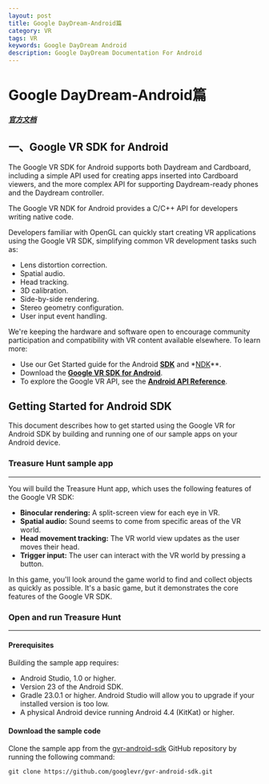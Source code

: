 ```yaml
---
layout: post
title: Google DayDream-Android篇
category: VR
tags: VR
keywords: Google DayDream Android 
description: Google DayDream Documentation For Android
---
```

# Google DayDream-Android篇

#### *<a href="https://developers.google.com/vr/android/" target="_blank">官方文档</a>*

## 一、Google VR SDK for Android

The Google VR SDK for Android supports both Daydream and Cardboard, including a simple API used for creating apps inserted into Cardboard viewers, and the more complex API for supporting Daydream-ready phones and the Daydream controller.

The Google VR NDK for Android provides a C/C++ API for developers writing native code.

Developers familiar with OpenGL can quickly start creating VR applications using the Google VR SDK, simplifying common VR development tasks such as:

- Lens distortion correction.
- Spatial audio.
- Head tracking.
- 3D calibration.
- Side-by-side rendering.
- Stereo geometry configuration.
- User input event handling.
	
We're keeping the hardware and software open to encourage community participation and compatibility with VR content available elsewhere.
To learn more:

- Use our Get Started guide for the Android **<a href="https://developers.google.com/vr/android/get-started" target="_blank">SDK</a>** and *<a href="https://developers.google.com/vr/android/ndk/get-started" target="_blank">NDK</a>**.
- Download the **<a href="https://developers.google.com/vr/android/download" target="_blank">Google VR SDK for Android</a>**.
- To explore the Google VR API, see the **<a href="https://developers.google.com/vr/android/reference_overview" target="_blank">Android API Reference</a>**.


## Getting Started for Android SDK

This document describes how to get started using the Google VR for Android SDK by building and running one of our sample apps on your Android device.

### Treasure Hunt sample app

---

You will build the Treasure Hunt app, which uses the following features of the Google VR SDK:

- **Binocular rendering:** A split-screen view for each eye in VR.
- **Spatial audio:** Sound seems to come from specific areas of the VR world.
- **Head movement tracking:** The VR world view updates as the user moves their head.
- **Trigger input:** The user can interact with the VR world by pressing a button.

In this game, you'll look around the game world to find and collect objects as quickly as possible. It's a basic game, but it demonstrates the core features of the Google VR SDK.

### Open and run Treasure Hunt

---

#### Prerequisites

Building the sample app requires:

- Android Studio, 1.0 or higher.
- Version 23 of the Android SDK.
- Gradle 23.0.1 or higher. Android Studio will allow you to upgrade if your installed version is too low.
- A physical Android device running Android 4.4 (KitKat) or higher.

#### Download the sample code

Clone the sample app from the [gvr-android-sdk](https://github.com/googlevr/gvr-android-sdk) GitHub repository by running the following command:

```
git clone https://github.com/googlevr/gvr-android-sdk.git
```


